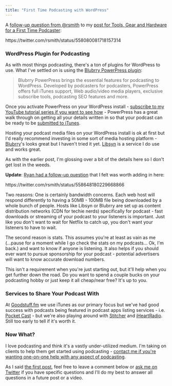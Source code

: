 ```yaml
---
title: "First Time Podcasting with WordPress"
---
```

<p>A <a href="https://twitter.com/rsmith/status/558080081718157314">follow-up question from @rsmith</a> to my <a href="https://chrisenns.com/2015/01/tools-gear-and-hardware-for-a-first-time-podcaster/">post for Tools, Gear and Hardware for a First Time Podcaster</a>:</p>
<p>https://twitter.com/rsmith/status/558080081718157314</p>
<h3>WordPress Plugin for Podcasting</h3>
<p>As with most things podcasting, there's a ton of plugins for WordPress to use. What I've settled on is using the <a href="http://wordpress.org/extend/plugins/powerpress/">Blubrry PowerPress plugin</a>:</p>
<blockquote><p>
  Blubrry PowerPress brings the essential features for podcasting to WordPress. Developed by podcasters for podcasters, PowerPress offers full iTunes support, Web audio/video media players, exclusive subscribe tools, podcasting SEO features and more.
</p></blockquote>
<p>Once you activate PowerPress on your WordPress install - <a href="http://youtu.be/_dQr69-dkbU?list=PL5WkkylZGJ0ux8Uu-zS9wLmoP4U00QVCR">subscribe to my YouTube tutorial series if you want to see how</a> - PowerPress has a great walk through on getting all your details written in so that your podcast can be ready to be <a href="https://phobos.apple.com/WebObjects/MZFinance.woa/wa/publishPodcast">submitted to iTunes</a>.</p>
<p>Hosting your podcast media files on your WordPress install is ok at first but I'd really recommend investing in some sort of media hosting platform - <a href="http://create.blubrry.com/resources/podcast-media-hosting/">Blubrry</a>'s looks great but I haven't tried it yet. <a href="http://www.libsyn.com">Libsyn</a> is a service I do use and works great.</p>
<p>As with the earlier post, I'm glossing over a bit of the details here so I don't get lost in the weeds.</p>
<p><strong>Update</strong>: <a href="https://twitter.com/rsmith/status/558648180229668866">Ryan had a follow-up question</a> that I felt was worth adding in here:</p>
<p>https://twitter.com/rsmith/status/558648180229668866</p>
<p>Two reasons: One is certainly bandwidth concerns. Each web host will respond differently to having a 50MB - 100MB file being downloaded by a whole bunch of people. Hosts like Libsyn or Blubrry are set up as content distribution networks (CDN for techie nerds) specifically for podcast - fast downloads or streaming of your podcast to your listeners is important. Just like you don't want to wait for Netflix to catch up, you don't want your listeners to have to wait.</p>
<p>The second reason is stats. This assumes you're at least as vain as me (...pause for a moment while I go check the stats on my podcasts... Ok, I'm back.) and want to know if anyone is listening. It also helps if you should ever want to pursue sponsorship for your podcast - potential advertisers will want to know accurate download numbers.</p>
<p>This isn't a requirement when you're just starting out, but it'll help when you get further down the road. Do you want to spend a couple bucks on your podcasting hobby or just keep it all cheap/near free? It's up to you.</p>
<h3>Services to Share Your Podcast With</h3>
<p>At <a href="http://goodstuff.fm">Goodstuff.fm</a> we use iTunes as our primary focus but we've had good success with podcasts being featured in podcast apps listing services - i.e. <a href="https://play.pocketcasts.com">Pocket Cast</a> - but we're also playing around with <a href="http://www.stitcher.com">Stitcher</a> and <a href="http://www.iheart.com">iHeartRadio</a>. Still too early to tell if it's worth it.</p>
<h3>Now What?</h3>
<p>I love podcasting and think it's a vastly under-utilized medium. I'm taking on clients to help them get started using podcasting - <a href="http://www.lemonproductions.ca/contact/">contact me if you're wanting one-on-one help with any aspect of podcasting</a>.</p>
<p>As I said <a href="https://chrisenns.com/2015/01/tools-gear-and-hardware-for-a-first-time-podcaster/">the first post</a>, feel free to leave a comment below or <a href="http://www.twitter.com/ichris">ask me on Twitter</a> if you have specific questions and I'll do my best to answer all questions in a future post or a video.</p>
